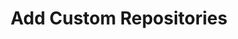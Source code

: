 ---
sidebar_position: 4
title: "Add Custom Repositories"
sidebar_label: "Add Custom Repositories"
description: "Include third-party repositories in Alpine Linux systems - add external repositories, configure custom sources, enable community repositories, and access additional packages."
keywords:
  - "alpine custom repositories"
  - "third-party repositories"
  - "external sources"
  - "community repositories"
  - "additional packages"
tags:
  - alpine
  - custom-repositories
  - third-party-repositories
  - external-sources
  - repositories
slug: /linux/alpine/software/repository-management/add-custom-repositories
---